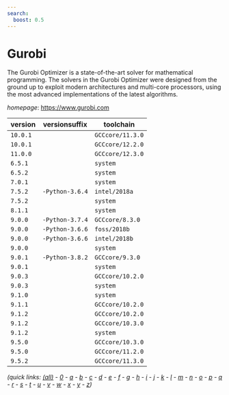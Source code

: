 ```yaml
---
search:
  boost: 0.5
---
```

# Gurobi

The Gurobi Optimizer is a state-of-the-art solver for mathematical programming. The solvers in the Gurobi Optimizer were designed from the ground up to exploit modern architectures and multi-core processors, using the most advanced implementations of the latest algorithms.

*homepage*: <https://www.gurobi.com>

version | versionsuffix | toolchain
--------|---------------|----------
``10.0.1`` |  | ``GCCcore/11.3.0``
``10.0.1`` |  | ``GCCcore/12.2.0``
``11.0.0`` |  | ``GCCcore/12.3.0``
``6.5.1`` |  | ``system``
``6.5.2`` |  | ``system``
``7.0.1`` |  | ``system``
``7.5.2`` | ``-Python-3.6.4`` | ``intel/2018a``
``7.5.2`` |  | ``system``
``8.1.1`` |  | ``system``
``9.0.0`` | ``-Python-3.7.4`` | ``GCCcore/8.3.0``
``9.0.0`` | ``-Python-3.6.6`` | ``foss/2018b``
``9.0.0`` | ``-Python-3.6.6`` | ``intel/2018b``
``9.0.0`` |  | ``system``
``9.0.1`` | ``-Python-3.8.2`` | ``GCCcore/9.3.0``
``9.0.1`` |  | ``system``
``9.0.3`` |  | ``GCCcore/10.2.0``
``9.0.3`` |  | ``system``
``9.1.0`` |  | ``system``
``9.1.1`` |  | ``GCCcore/10.2.0``
``9.1.2`` |  | ``GCCcore/10.2.0``
``9.1.2`` |  | ``GCCcore/10.3.0``
``9.1.2`` |  | ``system``
``9.5.0`` |  | ``GCCcore/10.3.0``
``9.5.0`` |  | ``GCCcore/11.2.0``
``9.5.2`` |  | ``GCCcore/11.3.0``


*(quick links: [(all)](../index.md) - [0](../0/index.md) - [a](../a/index.md) - [b](../b/index.md) - [c](../c/index.md) - [d](../d/index.md) - [e](../e/index.md) - [f](../f/index.md) - [g](../g/index.md) - [h](../h/index.md) - [i](../i/index.md) - [j](../j/index.md) - [k](../k/index.md) - [l](../l/index.md) - [m](../m/index.md) - [n](../n/index.md) - [o](../o/index.md) - [p](../p/index.md) - [q](../q/index.md) - [r](../r/index.md) - [s](../s/index.md) - [t](../t/index.md) - [u](../u/index.md) - [v](../v/index.md) - [w](../w/index.md) - [x](../x/index.md) - [y](../y/index.md) - [z](../z/index.md))*

